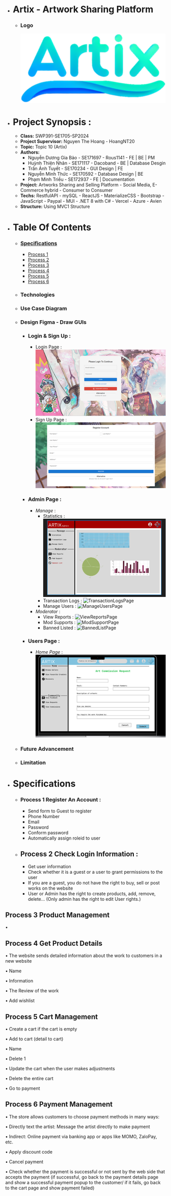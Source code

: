 
- # Artix - Artwork Sharing Platform
  - ### Logo
    ![Artix Logo](images/icon_demo.png)
- # **Project Synopsis :**
  - **Class:** SWP391-SE1705-SP2024
  - **Project Supervisor:** Nguyen The Hoang - HoangNT20
  - **Topic:** Topic 10 (Artix)
  - **Authors:**
    - Nguyễn Dương Gia Bảo - SE171697 - Rous1141 - FE | BE | PM
    - Huỳnh Thiện Nhân - SE171117 - Dacoband - BE | Database Desgin
    - Trần Ánh Tuyết - SE170234 - GUI Design | FE
    - Nguyễn Minh Thức - SE170592 - Database Design | BE
    - Phạm Minh Triều - SE172937 - FE | Documentation
  - **Project:** Artworks Sharing and Selling Platform - Social Media, E-Commerce hybrid - Consumer to Consumer
  - **Techs:** RestfulAPI - mySQL - ReactJS - MaterializeCSS - Bootstrap - JavaScript - Paypal - MUI - .NET 8 with C# - Vercel - Azure - Avien 
  - **Structure:** Using MVC1 Structure 
- # **Table Of Contents**
  - ### [Specifications](#specifications)
    - [Process 1](#process-1-Register-An-Account)
    - [Process 2](#process-2-check-login-information)
    - [Process 3](#process-3-product-management)
    - [Process 4](#process-4-get-product-details)
    - [Process 5](#process-5-cart-management)
    - [Process 6](#process-6-payment-management)
  - ### Technologies
  - ### Use Case Diagram
  - ### Design Figma - Draw GUIs
    - ### **Login & Sign Up :**
      - Login Page :
        ![LoginPage](Figma/LoginPage.png)
      - Sign Up Page :
        ![SignUpPage](Figma/SignUpPage.png)
    - ### **Admin Page :**
      - *Manage* :
        - Statistics :
          ![StatisticsPage](Figma/AdminStatictisc.png)
        - Transaction Logs : 
          ![TransactionLogsPage](Figma/TransactionLogs.png)
        - Manage Users :
          ![ManageUsersPage](Figma/ManageUsers.png)
      - *Moderator* :
        - View Reports :
          ![ViewReportsPage](Figma/ViewReports.png)
        - Mod Supports :
          ![ModSupportPage](Figma/ModSupport.png)
        - Banned Listed :
          ![BannedListPage](Figma/BannedList.png)
    - ### **Users Page :**
      - *Home Page* :
        ![HomePagePage](Figma/Screenshot%202024-01-31%20130937.png)
      <!-- Sẽ cập nhật sau -->
  - ### Future Advancement
  - ### Limitation


- # Specifications
   - ### Process 1 Register An Account :
      - Send form to Guest to register
      - Phone Number
      - Email
      - Password
      - Conform password
      - Automatically assign roleid to user
   - ## Process 2 Check Login Information :
      - Get user information
      - Check whether it is a guest or a user to grant permissions to the user
      - If you are a guest, you do not have the right to buy, sell or post works on the website
      - User or Admin has the right to create products, add, remove, delete... (Only admin has the right to edit User rights.)

## Process 3 Product Management
• 
    

## Process 4 Get Product Details

• The website sends detailed information about the work to customers in a new website

• Name

• Information

• The Review of the work

• Add wishlist

## Process 5 Cart Management

• Create a cart if the cart is empty

• Add to cart (detail to cart)

• Name

• Delete 1

• Update the cart when the user makes adjustments

• Delete the entire cart

• Go to payment

## Process 6 Payment Management

• The store allows customers to choose payment methods in many ways:

• Directly text the artist: Message the artist directly to make payment

• Indirect: Online payment via banking app or apps like MOMO, ZaloPay, etc.

• Apply discount code

• Cancel payment

• Check whether the payment is successful or not sent by the web side that accepts the payment (if successful, go back to the payment details page and show a successful payment popup to the customer/ if it fails, go back to the cart page and show payment failed)
